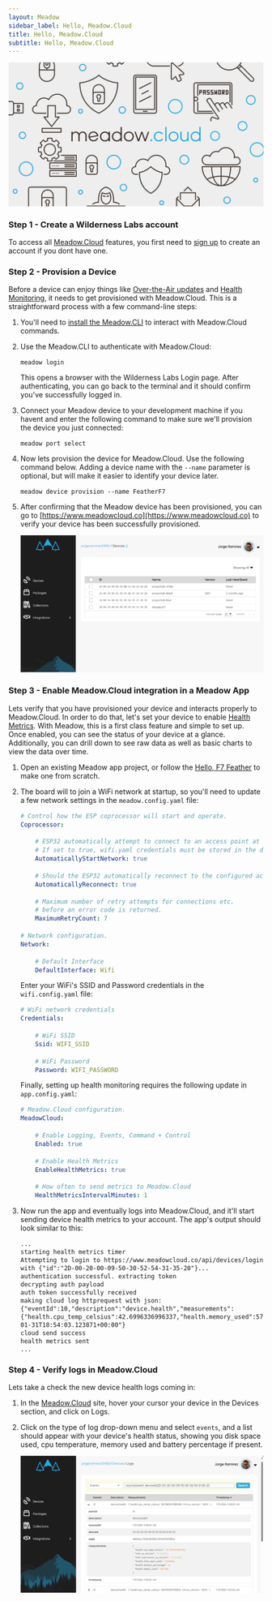 ```yaml
---
layout: Meadow
sidebar_label: Hello, Meadow.Cloud
title: Hello, Meadow.Cloud
subtitle: Hello, Meadow.Cloud
---
```


![](wildernesslabs_meadow_cloud.jpg)

### Step 1 - Create a Wilderness Labs account

To access all [Meadow.Cloud](https://www.meadowcloud.co) features, you first need to [sign up](https://identity.wildernesslabs.co/signin/register) to create an account if you dont have one.

### Step 2 - Provision a Device

Before a device can enjoy things like [Over-the-Air updates](../../Meadow.Cloud/OtA_Updates/index.md) and [Health Monitoring](../../Meadow.Cloud/Health_Monitoring/index.md), it needs to get provisioned with Meadow.Cloud. This is a straightforward process with a few command-line steps:

1. You'll need to [install the Meadow.CLI](../../Getting_Started/Meadow%2ECLI/) to interact with Meadow.Cloud commands.

1. Use the Meadow.CLI to authenticate with Meadow.Cloud:

    ```console
    meadow login
    ```

    This opens a browser with the Wilderness Labs Login page. After authenticating, you can go back to the terminal and it should confirm you've successfully logged in.

1. Connect your Meadow device to your development machine if you havent and enter the following command to make sure we'll provision the device you just connected:

    ```console
    meadow port select
    ```

1. Now lets provision the device for Meadow.Cloud. Use the following command below. Adding a device name with the `--name` parameter is optional, but will make it easier to identify your device later.

    ```console
    meadow device provision --name FeatherF7
    ```

1. After confirming that the Meadow device has been provisioned, you can go to [https://www.meadowcloud.co](https://www.meadowcloud.co) to verify your device has been successfully provisioned.

    ![](wildernesslabs_meadow_devices.png)

### Step 3 - Enable Meadow.Cloud integration in a Meadow App

Lets verify that you have provisioned your device and interacts properly to Meadow.Cloud. In order to do that, let's set your device to enable [Health Metrics](../../Meadow%2ECloud/Health_Monitoring/index.md). With Meadow, this is a first class feature and simple to set up. Once enabled, you can see the status of your device at a glance. Additionally, you can drill down to see raw data as well as basic charts to view the data over time.

1. Open an existing Meadow app project, or follow the [Hello, F7 Feather](../MCUs/F7_Feather/index.md) to make one from scratch.

1. The board will to join a WiFi network at startup, so you'll need to update a few network settings in the `meadow.config.yaml` file:

    ```yaml
    # Control how the ESP coprocessor will start and operate.
    Coprocessor:

        # ESP32 automatically attempt to connect to an access point at startup
        # If set to true, wifi.yaml credentials must be stored in the device.
        AutomaticallyStartNetwork: true

        # Should the ESP32 automatically reconnect to the configured access point?
        AutomaticallyReconnect: true

        # Maximum number of retry attempts for connections etc. 
        # before an error code is returned.
        MaximumRetryCount: 7

    # Network configuration.
    Network:

        # Default Interface
        DefaultInterface: Wifi
    ```

    Enter your WiFi's SSID and Password credentials in the `wifi.config.yaml` file:
    ```yaml
    # WiFi network credentials
    Credentials:

        # WiFi SSID
        Ssid: WIFI_SSID
    
        # WiFi Password
        Password: WIFI_PASSWORD
    ```

    Finally, setting up health monitoring requires the following update in `app.config.yaml`:

    ```yaml
    # Meadow.Cloud configuration.
    MeadowCloud:

        # Enable Logging, Events, Command + Control
        Enabled: true

        # Enable Health Metrics
        EnableHealthMetrics: true

        # How often to send metrics to Meadow.Cloud
        HealthMetricsIntervalMinutes: 1
    ```

1. Now run the app and eventually logs into Meadow.Cloud, and it'll start sending device health metrics to your account. The app's output should look similar to this:

    ```console
    ...
    starting health metrics timer
    Attempting to login to https://www.meadowcloud.co/api/devices/login with {"id":"2D-00-20-00-09-50-30-52-54-31-35-20"}...
    authentication successful. extracting token
    decrypting auth payload
    auth token successfully received
    making cloud log httprequest with json: {"eventId":10,"description":"device.health","measurements":{"health.cpu_temp_celsius":42.6996336996337,"health.memory_used":574024,"health.disk_space_used":11646602,"info.os_version":"1.8.0.0","health.battery_percentage":0,"info.coprocessor_os_version":"1.8.0.0"},"timestamp":"2024-01-31T18:54:03.123871+00:00"}
    cloud send success
    health metrics sent
    ...
    ```

### Step 4 - Verify logs in Meadow.Cloud

Lets take a check the new device health logs coming in:

1. In the [Meadow.Cloud](https://www.meadowcloud.co) site, hover your cursor your device in the Devices section, and click on Logs.

1. Click on the type of log drop-down menu and select `events`, and a list should appear with your device's health status, showing you disk space used, cpu temperature, memory used and battery percentage if present.

    ![](wildernesslabs_meadow_cloud_health.jpg)